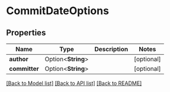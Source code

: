 # CommitDateOptions

## Properties

Name | Type | Description | Notes
------------ | ------------- | ------------- | -------------
**author** | Option<**String**> |  | [optional]
**committer** | Option<**String**> |  | [optional]

[[Back to Model list]](../README.md#documentation-for-models) [[Back to API list]](../README.md#documentation-for-api-endpoints) [[Back to README]](../README.md)


